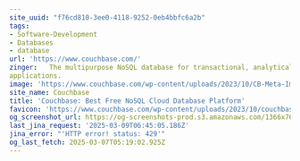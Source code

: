 ```yaml
---
site_uuid: "f76cd810-3ee0-4118-9252-0eb4bbfc6a2b"
tags:
- Software-Development
- Databases
- database
url: 'https://www.couchbase.com/'
zinger:   The multipurpose NoSQL database for transactional, analytical, mobile, and AI
applications.
image: 'https://www.couchbase.com/wp-content/uploads/2023/10/CB-Meta-Image-1.png'
site_name: Couchbase
title: 'Couchbase: Best Free NoSQL Cloud Database Platform'
favicon: 'https://www.couchbase.com/wp-content/uploads/2023/10/couchbase-favicon.svg'
og_screenshot_url: https://og-screenshots-prod.s3.amazonaws.com/1366x768/80/false/a727e75d0b18988cebf0dc23ee9780dc390aea0922af149a6fd9cb45b313d957.jpeg
last_jina_request: '2025-03-09T06:45:05.186Z'
jina_error: "'HTTP error! status: 429'"
og_last_fetch: 2025-03-07T05:19:02.925Z
---
```


